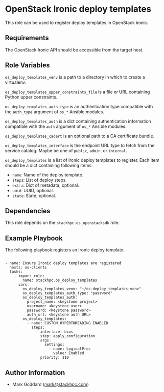 OpenStack Ironic deploy templates
=================================

This role can be used to register deploy templates in OpenStack ironic.

Requirements
------------

The OpenStack Ironic API should be accessible from the target host.

Role Variables
--------------

`os_deploy_templates_venv` is a path to a directory in which to create a
virtualenv.

`os_deploy_templates_upper_constraints_file` is a file or URL containing Python
upper constraints.

`os_deploy_templates_auth_type` is an authentication type compatible with
the `auth_type` argument of `os_*` Ansible modules.

`os_deploy_templates_auth` is a dict containing authentication information
compatible with the `auth` argument of `os_*` Ansible modules.

`os_deploy_templates_cacert` is an optional path to a CA certificate bundle.

`os_deploy_templates_interface` is the endpoint URL type to fetch from the service
catalog. Maybe be one of `public`, `admin`, or `internal`.

`os_deploy_templates` is a list of Ironic deploy templates to register. Each
item should be a dict containing following items:
* `name`: Name of the deploy template.
* `steps`: List of deploy steps.
* `extra`: Dict of metadata, optional.
* `uuid`: UUID, optional.
* `state`: State, optional.

Dependencies
------------

This role depends on the `stackhpc.os_openstacksdk` role.

Example Playbook
----------------

The following playbook registers an Ironic deploy template.

```
---
- name: Ensure Ironic deploy templates are registered
  hosts: os-clients
  tasks:
    - import_role:
        name: stackhpc.os_deploy_templates
      vars:
        os_deploy_templates_venv: "~/os-deploy_templates-venv"
        os_deploy_templates_auth_type: "password"
        os_deploy_templates_auth:
          project_name: <keystone project>
          username: <keystone user>
          password: <keystone password>
          auth_url: <keystone auth URL>
        os_deploy_templates:
          - name: CUSTOM_HYPERTHREADING_ENABLED
            steps:
              - interface: bios
                step: apply_configuration
                args:
                  settings:
                    - name: LogicalProc
                      value: Enabled
                priority: 110
```

Author Information
------------------

- Mark Goddard (<mark@stackhpc.com>)
